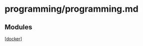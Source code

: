 # programming/programming.md

Modules
---

[[docker]]


[//begin]: # "Autogenerated link references for markdown compatibility"
[docker]: docker/docker.md "programming/docker/docker.md"
[//end]: # "Autogenerated link references"